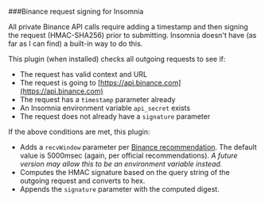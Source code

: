 ###Binance request signing for Insomnia

All private Binance API calls require adding a timestamp and then signing the request (HMAC-SHA256) prior to submitting. Insomnia doesn't have (as far as I can find) a built-in way to do this.

This plugin (when installed) checks all outgoing requests to see if:

- The request has valid context and URL
- The request is going to [https://api.binance.com](https://api.binance.com)
- The request has a `timestamp` parameter already
- An Insomnia environment variable `api_secret` exists
- The request does not already have a `signature` parameter

If the above conditions are met, this plugin:

- Adds a `recvWindow` parameter per [Binance recommendation](https://github.com/binance-exchange/binance-official-api-docs/blob/master/rest-api.md#timing-security). The default value is 5000msec (again, per official recommendations). *A future version may allow this to be an environment variable instead.*
- Computes the HMAC signature based on the query string of the outgoing request and converts to hex.
- Appends the `signature` parameter with the computed digest.
